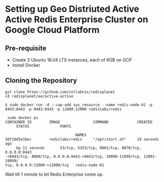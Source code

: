 # Setting up Geo Distriuted Active Active Redis Enterprise Cluster on Google Cloud Platform

## Pre-requisite

- Create 3 Ubuntu 18.04 LTS instances, each of 6GB on GCP
- Install Docker 

## Cloning the Repository

```
git clone https://github.com/collabnix/redisplanet
cd redisplanet/ee/active-active
```

```
$ sudo docker run -d --cap-add sys_resource --name redis-node-01 -p 8443:8443 -p 9443:9443 -p 12000:12000 redislabs/redis
```

```
 sudo docker ps
CONTAINER ID        IMAGE               COMMAND             CREATED        
     STATUS              PORTS                                             
                                                                           
                                NAMES
36f10d5e16ec        redislabs/redis     "/opt/start.sh"     19 seconds ago 
     Up 11 seconds       53/tcp, 5353/tcp, 8001/tcp, 8070/tcp, 0.0.0.0:8443
->8443/tcp, 8080/tcp, 0.0.0.0:9443->9443/tcp, 10000-11999/tcp, 12001-19999/
tcp, 0.0.0.0:12000->12000/tcp   redis-node-01
```

Wait till 1 minute to let Redis Enterprise come up.

